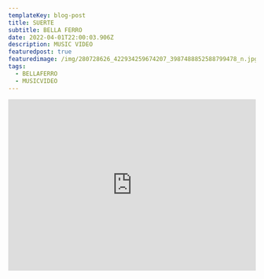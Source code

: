 ```yaml
---
templateKey: blog-post
title: SUERTE
subtitle: BELLA FERRO
date: 2022-04-01T22:00:03.906Z
description: MUSIC VIDEO
featuredpost: true
featuredimage: /img/280728626_422934259674207_3987488852588799478_n.jpg
tags:
  - BELLAFERRO
  - MUSICVIDEO
---
```

<iframe width="100%" height="350px" src="https://www.youtube.com/embed/9_fAZmQ5YLA" title="YouTube video player" frameborder="0" allow="accelerometer; autoplay; clipboard-write; encrypted-media; gyroscope; picture-in-picture" allowfullscreen></iframe>